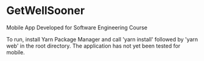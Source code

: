 # GetWellSooner
Mobile App Developed for Software Engineering Course

To run, install Yarn Package Manager and call 'yarn install' followed by 'yarn web' in the root directory. The application has not yet been tested for mobile.
